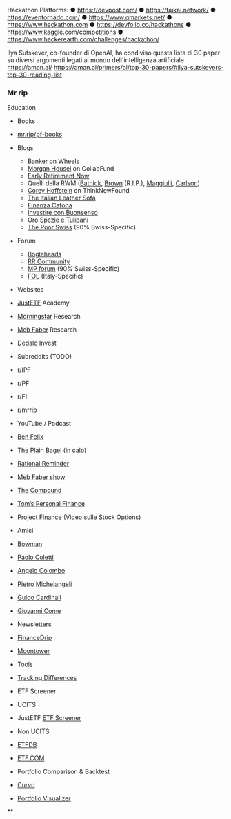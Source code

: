 Hackathon Platforms:
● https://devpost.com/
● https://taikai.network/
● https://eventornado.com/
● https://www.qmarkets.net/
● https://www.hackathon.com
● https://devfolio.co/hackathons
● https://www.kaggle.com/competitions
● https://www.hackerearth.com/challenges/hackathon/

Ilya Sutskever, co-founder di OpenAI, ha condiviso questa lista di 30 paper su diversi argomenti legati al mondo dell'intelligenza artificiale.
https://aman.ai/
https://aman.ai/primers/ai/top-30-papers/#ilya-sutskevers-top-30-reading-list
### Mr rip
Education
- Books
- [mr.rip/pf-books](http://mr.rip/pf-books)


- Blogs
	- [Banker on Wheels](https://www.bankeronwheels.com/)
	- [Morgan Housel](https://collabfund.com/blog/authors/morgan/) on CollabFund
	- [Early Retirement Now](https://earlyretirementnow.com/)
	- Quelli della RWM ([Batnick](https://theirrelevantinvestor.com/), [Brown](https://thereformedbroker.com/) (R.I.P.), [Maggiulli](https://ofdollarsanddata.com/about/), [Carlson](https://awealthofcommonsense.com/))
	- [Corey Hoffstein](https://blog.thinknewfound.com/author/choffstein/) on ThinkNewFound
	- [The Italian Leather Sofa](https://theitalianleathersofa.com/)
	- [Finanza Cafona](https://finanzacafona.it/)
	- [Investire con Buonsenso](https://investireconbuonsenso.com/)
	- [Oro Spezie e Tulipani](https://orospezietulipani.blogspot.com/)
	- [The Poor Swiss](https://thepoorswiss.com/) (90% Swiss-Specific)

- Forum
	- [Bogleheads](https://www.bogleheads.org/forum/)
	- [RR Community](https://community.rationalreminder.ca/)
	- [MP forum](https://forum.mustachianpost.com/) (90% Swiss-Specific)
	- [FOL](https://forum.finanzaonline.com/) (Italy-Specific)
	
- Websites
    

- [JustETF](https://www.justetf.com/en/academy/) Academy
    
- [Morningstar](https://www.morningstar.com/research) Research
    
- [Meb Faber](https://mebfaber.com/) Research
    
- [Dedalo Invest](https://www.dedaloinvest.com/)
    

- Subreddits (TODO)
    

- r/IPF
    
- r/PF
    
- r/FI
    
- r/mrrip
    

- YouTube / Podcast
    

- [Ben Felix](https://www.youtube.com/@BenFelixCSI)
    
- [The Plain Bagel](https://www.youtube.com/@ThePlainBagel) (in calo)
    
- [Rational Reminder](https://www.youtube.com/c/RATIONALREMINDER)
    
- [Meb Faber show](https://www.youtube.com/channel/UCKvWzzrVUA_DSCoKXL6GU2w)
    
- [The Compound](https://www.youtube.com/@TheCompoundNews)
    
- [Tom’s Personal Finance](https://www.youtube.com/@TomsPersonalFinance)
    
- [Project Finance](https://www.youtube.com/@projectfinance) (Video sulle Stock Options)
    
- Amici
    

- [Bowman](https://www.youtube.com/@orospezieetulipani5921)
    
- [Paolo Coletti](https://www.youtube.com/@PaoloColetti)
    
- [Angelo Colombo](https://www.youtube.com/channel/UCV_VWoWQo_4NHAE4jZkpERg)
    
- [Pietro Michelangeli](https://www.youtube.com/c/PietroMichelangeli)
    
- [Guido Cardinali](https://www.youtube.com/channel/UCPfr1FpRe_ylvrknKDuF9Rg)
    
- [Giovanni Come](https://www.youtube.com/@GiovanniCome)
    

- Newsletters
    

- [FinanceDrip](https://www.financedrip.com/)
    
- [Moontower](https://moontower.substack.com/)
    

- Tools
    

- [Tracking Differences](https://www.trackingdifferences.com/)
    
- ETF Screener
    

- UCITS
    

- JustETF [ETF Screener](https://www.justetf.com/en/find-etf.html)
    

- Non UCITS
    

- [ETFDB](https://etfdb.com/etfs/)
    
- [ETF.COM](https://www.etf.com/etfanalytics/etf-screener)
    

- Portfolio Comparison & Backtest
    

- [Curvo](https://curvo.eu/backtest/en)
    
- [Portfolio Visualizer](https://www.portfoliovisualizer.com/)
    

  
**
